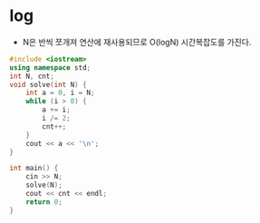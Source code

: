 # log

- N은 반씩 쪼개져 연산에 재사용되므로 O(logN) 시간복잡도를 가진다.

```cpp
#include <iostream>
using namespace std;
int N, cnt;
void solve(int N) {
	int a = 0, i = N;
	while (i > 0) {
		a += i;
		i /= 2;
		cnt++;
	}
	cout << a << '\n';
}

int main() {
	cin >> N;
	solve(N);
	cout << cnt << endl;
	return 0;
}
```